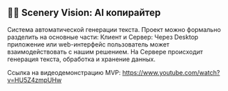 ## 👩‍💻 Scenery Vision: AI копирайтер

Система автоматической генерации текста. Проект
можно формально разделить на основные части: Клиент и Сервер:
Через Desktop приложение или web-интерфейс пользователь может
взаимодействовать с нашим решением. На Сервере происходит
генерация текста, обработка и хранение данных.

Ссылка на видеодемонстрацию MVP: https://www.youtube.com/watch?v=HU5Z4zmpUHw

<!--

**Here are some ideas to get you started:**

🙋‍♀️ A short introduction - what is your organization all about?
🌈 Contribution guidelines - how can the community get involved?
👩‍💻 Useful resources - where can the community find your docs? Is there anything else the community should know?
🍿 Fun facts - what does your team eat for breakfast?
🧙 Remember, you can do mighty things with the power of [Markdown](https://docs.github.com/github/writing-on-github/getting-started-with-writing-and-formatting-on-github/basic-writing-and-formatting-syntax)
-->
